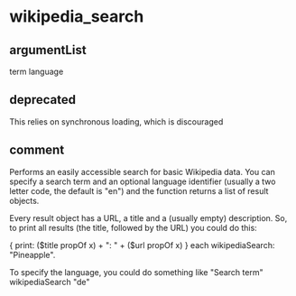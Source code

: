 # wikipedia_search
## argumentList
term
language
## deprecated
This relies on synchronous loading, which is discouraged
## comment

Performs an easily accessible search for basic Wikipedia data.
You can specify a search term and an optional language identifier (usually a two letter code, the default is "en") and the function returns a list of result objects.

Every result object has a URL, a title and a (usually empty) description.
So, to print all results (the title, followed by the URL) you could do this:

{
print: ($title propOf x) + ": " + ($url propOf x)
} each wikipediaSearch: "Pineapple".

To specify the language, you could do something like "Search term" wikipediaSearch "de"
